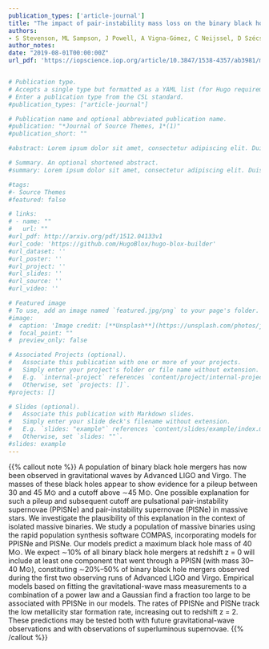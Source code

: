 ```yaml
---
publication_types: ['article-journal']
title: "The impact of pair-instability mass loss on the binary black hole mass distribution. ApJ"
authors:
- S Stevenson, ML Sampson, J Powell, A Vigna-Gómez, C Neijssel, D Szécsi, I Mandel
author_notes:
date: "2019-08-01T00:00:00Z"
url_pdf: 'https://iopscience.iop.org/article/10.3847/1538-4357/ab3981/meta'


# Publication type.
# Accepts a single type but formatted as a YAML list (for Hugo requirements).
# Enter a publication type from the CSL standard.
#publication_types: ["article-journal"]

# Publication name and optional abbreviated publication name.
#publication: "*Journal of Source Themes, 1*(1)"
#publication_short: ""

#abstract: Lorem ipsum dolor sit amet, consectetur adipiscing elit. Duis posuere tellus ac #convallis placerat. Proin tincidunt magna sed ex sollicitudin condimentum. Sed ac faucibus dolor, #scelerisque sollicitudin nisi. Cras purus urna, suscipit quis sapien eu, pulvinar tempor diam. #Quisque risus orci, mollis id ante sit amet, gravida egestas nisl. Sed ac tempus magna. Proin in #dui enim. Donec condimentum, sem id dapibus fringilla, tellus enim condimentum arcu, nec volutpat #est felis vel metus. Vestibulum sit amet erat at nulla eleifend gravida.

# Summary. An optional shortened abstract.
#summary: Lorem ipsum dolor sit amet, consectetur adipiscing elit. Duis posuere tellus ac convallis #placerat. Proin tincidunt magna sed ex sollicitudin condimentum.

#tags:
#- Source Themes
#featured: false

# links:
# - name: ""
#   url: ""
#url_pdf: http://arxiv.org/pdf/1512.04133v1
#url_code: 'https://github.com/HugoBlox/hugo-blox-builder'
#url_dataset: ''
#url_poster: ''
#url_project: ''
#url_slides: ''
#url_source: ''
#url_video: ''

# Featured image
# To use, add an image named `featured.jpg/png` to your page's folder. 
#image:
#  caption: 'Image credit: [**Unsplash**](https://unsplash.com/photos/jdD8gXaTZsc)'
#  focal_point: ""
#  preview_only: false

# Associated Projects (optional).
#   Associate this publication with one or more of your projects.
#   Simply enter your project's folder or file name without extension.
#   E.g. `internal-project` references `content/project/internal-project/index.md`.
#   Otherwise, set `projects: []`.
#projects: []

# Slides (optional).
#   Associate this publication with Markdown slides.
#   Simply enter your slide deck's filename without extension.
#   E.g. `slides: "example"` references `content/slides/example/index.md`.
#   Otherwise, set `slides: ""`.
#slides: example
---
```


{{% callout note %}}
A population of binary black hole mergers has now been observed in gravitational waves by Advanced LIGO and Virgo. The masses of these black holes appear to show evidence for a pileup between 30 and 45 M⊙ and a cutoff above ∼45 M⊙. One possible explanation for such a pileup and subsequent cutoff are pulsational pair-instability supernovae (PPISNe) and pair-instability supernovae (PISNe) in massive stars. We investigate the plausibility of this explanation in the context of isolated massive binaries. We study a population of massive binaries using the rapid population synthesis software COMPAS, incorporating models for PPISNe and PISNe. Our models predict a maximum black hole mass of 40 M⊙. We expect ∼10% of all binary black hole mergers at redshift z = 0 will include at least one component that went through a PPISN (with mass 30–40 M⊙), constituting ∼20%–50% of binary black hole mergers observed during the first two observing runs of Advanced LIGO and Virgo. Empirical models based on fitting the gravitational-wave mass measurements to a combination of a power law and a Gaussian find a fraction too large to be associated with PPISNe in our models. The rates of PPISNe and PISNe track the low metallicity star formation rate, increasing out to redshift z = 2. These predictions may be tested both with future gravitational-wave observations and with observations of superluminous supernovae.
{{% /callout %}}
